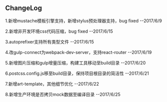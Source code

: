 
## ChangeLog

1.新增mustache模板引擎支持，新增stylus预处理器支持，bug fixed --2017/6/9 

2.新增非开发环境css代码压缩，bug fixed --2017/6/15

3.autoprefixer支持所有类型文件 --2017/6/15

4.改gulp-connect为webpack-dev-server，支持react-router --2017/6/19

5.新增图片压缩和gulp增量压缩，构建工具移动至build目录  --2017/6/20

6.postcss.config.js移至build目录，保持项目根目录的简洁性 --2017/6/21

7.新增art-template，其他细节优化 --2017/6/22

8.新增生产环境是否拷贝mock数据至编译目录 --2017/6/25
